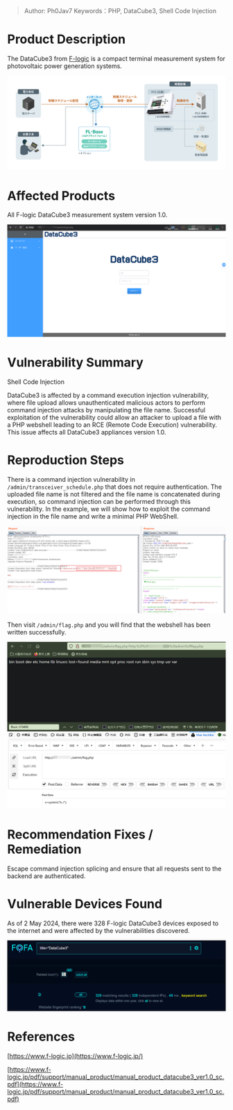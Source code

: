 > Author: Ph0Jav7
> Keywords：PHP, DataCube3, Shell Code Injection

# Product Description

The DataCube3 from [F-logic](https://www.f-logic.jp/) is a compact terminal measurement system for photovoltaic power generation systems.

![product](https://github.com/Yang-Nankai/Vulnerabilities/blob/main/Pasted%20image%2020240503010448.png)

# Affected Products

All F-logic DataCube3 measurement system version 1.0.

![product-version](https://github.com/Yang-Nankai/Vulnerabilities/blob/main/Pasted%20image%2020240503010620.png)

# Vulnerability Summary

Shell Code Injection

DataCube3 is affected by a command execution injection vulnerability, where file upload allows unauthenticated malicious actors to perform command injection attacks by manipulating the file name. Successful exploitation of the vulnerability could allow an attacker to upload a file with a PHP webshell leading to an RCE (Remote Code Execution) vulnerability. This issue affects all DataCube3 appliances version 1.0.

# Reproduction Steps

There is a command injection vulnerability in `/admin/transceiver_schedule.php` that does not require authentication. The uploaded file name is not filtered and the file name is concatenated during execution, so command injection can be performed through this vulnerability. In the example, we will show how to exploit the command injection in the file name and write a minimal PHP WebShell.

![burpsuite](https://github.com/Yang-Nankai/Vulnerabilities/blob/main/Pasted%20image%2020240503012751.png)

Then visit `/admin/flag.php` and you will find that the webshell has been written successfully.

![shell](https://github.com/Yang-Nankai/Vulnerabilities/blob/main/Pasted%20image%2020240503012943.png)

# Recommendation Fixes / Remediation

Escape command injection splicing and ensure that all requests sent to the backend are authenticated.

# Vulnerable Devices Found

As of 2 May 2024, there were 328 F-logic DataCube3 devices exposed to the internet and were affected by the vulnerabilities discovered.

![fofa](https://github.com/Yang-Nankai/Vulnerabilities/blob/main/Pasted%20image%2020240503013439.png)

# References

[https://www.f-logic.jp](https://www.f-logic.jp/)

[https://www.f-logic.jp/pdf/support/manual_product/manual_product_datacube3_ver1.0_sc.pdf](https://www.f-logic.jp/pdf/support/manual_product/manual_product_datacube3_ver1.0_sc.pdf)
